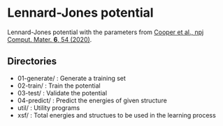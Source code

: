 # Lennard-Jones potential

Lennard-Jones potential with the parameters from [Cooper et al., npj Comput. Mater. **6**, 54 (2020)](https://www.nature.com/articles/s41524-020-0323-8).

## Directories
- 01-generate/	: Generate a training set
- 02-train/	: Train the potential
- 03-test/	: Validate the potential
- 04-predict/	: Predict the energies of given structure
- util/		: Utility programs
- xsf/		: Total energies and structues to be used in the learning process
